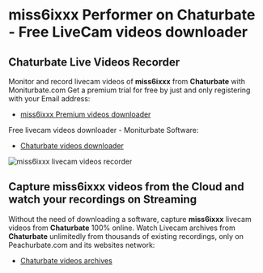 # miss6ixxx Performer on Chaturbate - Free LiveCam videos downloader

## Chaturbate Live Videos Recorder

Monitor and record livecam videos of **miss6ixxx** from **Chaturbate** with Moniturbate.com
Get a premium trial for free by just and only registering with your Email address:
* [miss6ixxx Premium videos downloader](https://moniturbate.com/request-demo-licence-key.html)

Free livecam videos downloader - Moniturbate Software:
* [Chaturbate videos downloader](https://moniturbate.com/moniturbate-download-software.html)

![miss6ixxx livecam videos recorder](https://peachurnet.com/templates/moniturbate-software.png)


## Capture miss6ixxx videos from the Cloud and watch your recordings on Streaming

Without the need of downloading a software, capture **miss6ixxx** livecam videos from **Chaturbate** 100% online.
Watch Livecam archives from **Chaturbate** unlimitedly from thousands of existing recordings, only on Peachurbate.com and its websites network:
* [Chaturbate videos archives](https://peachurnet.com/)